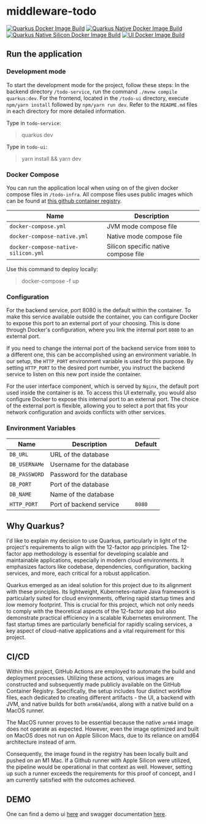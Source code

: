 # middleware-todo

[![Quarkus Docker Image Build](https://github.com/mrvxk/middleware-todo/actions/workflows/build-service.yml/badge.svg)](https://github.com/mrvxk/middleware-todo/actions/workflows/build-service.yml)
[![Quarkus Native Docker Image Build](https://github.com/mrvxk/middleware-todo/actions/workflows/build-native-service.yml/badge.svg)](https://github.com/mrvxk/middleware-todo/actions/workflows/build-native-service.yml)
[![Quarkus Native Silicon Docker Image Build](https://github.com/mrvxk/middleware-todo/actions/workflows/build-native-service-silicon.yml/badge.svg)](https://github.com/mrvxk/middleware-todo/actions/workflows/build-native-service-silicon.yml)
[![UI Docker Image Build](https://github.com/mrvxk/middleware-todo/actions/workflows/build-ui.yml/badge.svg)](https://github.com/mrvxk/middleware-todo/actions/workflows/build-ui.yml)

## Run the application

### Development mode
To start the development mode for the project, follow these steps: In the backend directory `/todo-service`, run the
command `./mvnw compile quarkus:dev`. For the frontend, located in the `/todo-ui` directory, execute `npm/yarn install`
followed by `npm/yarn run dev`. Refer to the `README.md` files in each directory for more detailed information.

Type in `todo-service`:
> quarkus dev

Type in `todo-ui`:
> yarn install && yarn dev


### Docker Compose

You can run the application local when using on of the given docker compose files in `/todo-infra`.
All compose files uses public images which can be found at [this github container registry](https://github.com/mrvxk?tab=packages&repo_name=middleware-todo).


| Name                                | Description                             |
|-------------------------------------|-----------------------------------------|
| `docker-compose.yml`                | JVM mode compose file                   |         
| `docker-compose-native.yml`         | Native mode compose file                |         
| `docker-compose-native-silicon.yml` | Silicon specific native compose file    |         

Use this command to deploy locally:
> docker-compose -f <path to compose file> up


### Configuration

For the backend service, port 8080 is the default within the container. To make this service available outside
the container, you can configure Docker to expose this port to an external port of your choosing. This is done through
Docker's configuration, where you link the internal port `8080` to an external port.

If you need to change the internal port of the backend service from `8080` to a different one, this can be accomplished
using an environment variable. In our setup, the `HTTP_PORT` environment variable is used for this purpose. By setting
`HTTP_PORT` to the desired port number, you instruct the backend service to listen on this new port inside the
container.

For the user interface component, which is served by `Nginx`, the default port used inside the container is `80`. To
access this UI externally, you would also configure Docker to expose this internal port to an external port. The choice
of the external port is flexible, allowing you to select a port that fits your network configuration and avoids
conflicts with other services.

### Environment Variables

| Name          | Description               | Default |
|---------------|---------------------------|---------|
| `DB_URL`      | URL of the database       |         |
| `DB_USERNAMe` | Username for the database |         |
| `DB_PASSWORD` | Password for the database |         |
| `DB_PORT`     | Port of the database      |         |
| `DB_NAME`     | Name of the database      |         |
| `HTTP_PORT`   | Port of backend service   | `8080`  |

## Why Quarkus?

I'd like to explain my decision to use Quarkus, particularly in light of the project's requirements to align with the
12-factor app principles. The 12-factor app methodology is essential for developing scalable and maintainable
applications, especially in modern cloud environments. It emphasizes factors like codebase, dependencies, configuration,
backing services, and more, each critical for a robust application.

Quarkus emerged as an ideal solution for this project due to its alignment with these principles. Its lightweight,
Kubernetes-native Java framework is particularly suited for cloud environments, offering rapid startup times and low
memory footprint. This is crucial for this project, which not only needs to comply with the theoretical aspects of the
12-factor app but also demonstrate practical efficiency in a scalable Kubernetes environment. The fast startup times are
particularly beneficial for rapidly scaling services, a key aspect of cloud-native applications and a vital requirement
for this project.

## CI/CD

Within this project, GitHub Actions are employed to automate the build and deployment processes. Utilizing these
actions, various images are constructed and subsequently made publicly available on the GitHub Container Registry.
Specifically, the setup includes four distinct workflow files, each dedicated to creating different artifacts - the UI,
a backend with JVM, and native builds for both `arm64`/`amd64`, along with a native build on a MacOS runner.

The MacOS runner proves to be essential because the native `arm64` image does not operate as expected. However, even the
image optimized and built on MacOS does not run on Apple Silicon Macs, due to its reliance on amd64 architecture instead
of arm.

Consequently, the image found in the registry has been locally built and pushed on an M1 Mac. If a Github runner with
Apple Silicon were utilized, the pipeline would be operational in that context as well. However, setting up such a
runner exceeds the requirements for this proof of concept, and I am currently satisfied with the outcomes achieved.

## DEMO

One can find a demo ui [here](http://82.165.178.16:3200) and swagger
documentation [here](http://82.165.178.16:8020/q/swagger-ui/).
